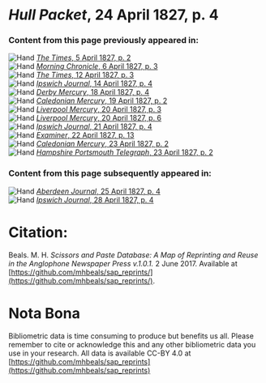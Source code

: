 # *Hull Packet*, 24 April 1827, p. 4  
  
### Content from this page previously appeared in:  
![Hand](http://scissorsandpaste.net/wp-content/uploads/2017/06/smallhandpointer.png) [*The Times*, 5 April 1827, p. 2](https://mhbeals.github.io/sap_html/The-Times/The-Times-5-April-1827-p-2)  
![Hand](http://scissorsandpaste.net/wp-content/uploads/2017/06/smallhandpointer.png) [*Morning Chronicle*, 6 April 1827, p. 3](https://mhbeals.github.io/sap_html/Morning-Chronicle/Morning-Chronicle-6-April-1827-p-3)  
![Hand](http://scissorsandpaste.net/wp-content/uploads/2017/06/smallhandpointer.png) [*The Times*, 12 April 1827, p. 3](https://mhbeals.github.io/sap_html/The-Times/The-Times-12-April-1827-p-3)  
![Hand](http://scissorsandpaste.net/wp-content/uploads/2017/06/smallhandpointer.png) [*Ipswich Journal*, 14 April 1827, p. 4](https://mhbeals.github.io/sap_html/Ipswich-Journal/Ipswich-Journal-14-April-1827-p-4)  
![Hand](http://scissorsandpaste.net/wp-content/uploads/2017/06/smallhandpointer.png) [*Derby Mercury*, 18 April 1827, p. 4](https://mhbeals.github.io/sap_html/Derby-Mercury/Derby-Mercury-18-April-1827-p-4)  
![Hand](http://scissorsandpaste.net/wp-content/uploads/2017/06/smallhandpointer.png) [*Caledonian Mercury*, 19 April 1827, p. 2](https://mhbeals.github.io/sap_html/Caledonian-Mercury/Caledonian-Mercury-19-April-1827-p-2)  
![Hand](http://scissorsandpaste.net/wp-content/uploads/2017/06/smallhandpointer.png) [*Liverpool Mercury*, 20 April 1827, p. 3](https://mhbeals.github.io/sap_html/Liverpool-Mercury/Liverpool-Mercury-20-April-1827-p-3)  
![Hand](http://scissorsandpaste.net/wp-content/uploads/2017/06/smallhandpointer.png) [*Liverpool Mercury*, 20 April 1827, p. 6](https://mhbeals.github.io/sap_html/Liverpool-Mercury/Liverpool-Mercury-20-April-1827-p-6)  
![Hand](http://scissorsandpaste.net/wp-content/uploads/2017/06/smallhandpointer.png) [*Ipswich Journal*, 21 April 1827, p. 4](https://mhbeals.github.io/sap_html/Ipswich-Journal/Ipswich-Journal-21-April-1827-p-4)  
![Hand](http://scissorsandpaste.net/wp-content/uploads/2017/06/smallhandpointer.png) [*Examiner*, 22 April 1827, p. 13](https://mhbeals.github.io/sap_html/Examiner/Examiner-22-April-1827-p-13)  
![Hand](http://scissorsandpaste.net/wp-content/uploads/2017/06/smallhandpointer.png) [*Caledonian Mercury*, 23 April 1827, p. 2](https://mhbeals.github.io/sap_html/Caledonian-Mercury/Caledonian-Mercury-23-April-1827-p-2)  
![Hand](http://scissorsandpaste.net/wp-content/uploads/2017/06/smallhandpointer.png) [*Hampshire Portsmouth Telegraph*, 23 April 1827, p. 2](https://mhbeals.github.io/sap_html/Hampshire-Portsmouth-Telegraph/Hampshire-Portsmouth-Telegraph-23-April-1827-p-2)  
  
### Content from this page subsequently appeared in:  
![Hand](http://scissorsandpaste.net/wp-content/uploads/2017/06/smallhandpointer.png) [*Aberdeen Journal*, 25 April 1827, p. 4](https://mhbeals.github.io/sap_html/Aberdeen-Journal/Aberdeen-Journal-25-April-1827-p-4)  
![Hand](http://scissorsandpaste.net/wp-content/uploads/2017/06/smallhandpointer.png) [*Ipswich Journal*, 28 April 1827, p. 4](https://mhbeals.github.io/sap_html/Ipswich-Journal/Ipswich-Journal-28-April-1827-p-4)  


# Citation: 

Beals. M. H. *Scissors and Paste Database: A Map of Reprinting and Reuse in the Anglophone Newspaper Press v.1.0.1.* 2 June 2017. Available at [https://github.com/mhbeals/sap_reprints/](https://github.com/mhbeals/sap_reprints/). 

# Nota Bona

Bibliometric data is time consuming to produce but benefits us all. Please remember to cite or acknowledge this and any other bibliometric data you use in your research. All data is available CC-BY 4.0 at [https://github.com/mhbeals/sap_reprints](https://github.com/mhbeals/sap_reprints)